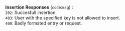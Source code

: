 **Insertion Responses** (`code`:`msg`) :\
`202`: Succesfull insertion.\
`403`: User with the specified key is not allowed to insert.\
`400`: Badly formated entry or request.